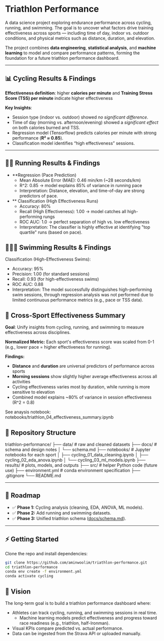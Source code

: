 # Triathlon Performance

A data science project exploring endurance performance across cycling, running, and swimming.
The goal is to uncover what factors drive training effectiveness across sports — including time of day, indoor vs. outdoor conditions, and physical metrics such as distance, duration, and elevation.

The project combines **data engineering**, **statistical analysis**, and **machine learning** to model and compare performance patterns, forming the foundation for a future triathlon performance dashboard.

---

## 📊 Cycling Results & Findings

**Effectiveness definition**: higher **calories per minute** and **Training Stress Score (TSS) per minute** indicate higher effectiveness  

**Key Insights**:  
  - Session type (indoor vs. outdoor) showed *no significant difference*.  
  - Time of day (morning vs. afternoon/evening) showed a *significant effect* on both calories burned and TSS.  
  - Regression model (Tensorflow) predicts calories per minute with strong performance (**R² ≈ 0.85**).  
  - Classification model identifies “high effectiveness” sessions.

---

## 🏃🏻 Running Results & Findings
- **Regression (Pace Prediction)
	- Mean Absolute Error (MAE): 0.46 min/km (~28 seconds/km)
   	- R^2: 0.85 -> model explains 85% of variance in running pace
   	- Interpretation: Distance, elevation, and time-of-day are strong predictors of pace.
- ** Classification (High Effectiveness Runs)
  	- Accuracy: 80%
  	- Recall (High Effectiveness): 1.00 -> model catches all high-performing rungs
  	- ROC AUC: 1.0 -> perfect separation of high vs. low effectiveness
  	- Interpretation: The classifier is highly effective at identifying "top quartile" runs (based on pace).

## 🏊🏻‍♂️ Swimming Results & Findings

Classification (High-Effectiveness Swims):
- Accuracy: 95%
- Precision: 1.00 (for standard sessions)
- Recall: 0.93 (for high-effectiveness swims)
- ROC AUC: 0.88
- Interpretation: The model successfully distinguishes high-performing swim sessions, through regression analysis was not performed due to limited continuous performance metrics (e.g., pace or TSS data).

## 🥇 Cross-Sport Effectiveness Summary

**Goal**: Unify insights from cycling, running, and swimming to measure effectiveness across disciplines.

**Normalized Metric:**
Each sport's effectiveness score was scaled from 0-1 (e.g., lower pace = higher effectiveness for running).

**Findings:**
- **Distance** and **duration** are universal predictors of performance across sports
- **Morning sessions** show slightly higher average effectiveness across all activities
- Cycling effectiveness varies most by duration, while running is more sensitive to elevation
- Combined model explains ~80% of variance in session effectiveness (R^2 = 0.8)

See anaysis notebook:
notebooks/triathlon_04_effectiveness_summary.ipynb

## 📂 Repository Structure

triathlon-performance/
├── data/              # raw and cleaned datasets
├── docs/              # schema and design notes
│   └── schema.md
├── notebooks/         # Jupyter notebooks for each sport
│   ├── cycling_01_data_cleaning.ipynb
│   ├── cycling_02_eda_anova.ipynb
│   └── cycling_03_ml_models.ipynb
├── results/           # plots, models, and outputs
├── src/               # helper Python code (future use)
├── environment.yml    # conda environment specification
├── .gitignore
└── README.md

---

## 🚀 Roadmap

- ✅ **Phase 1:** Cycling analysis (cleaning, EDA, ANOVA, ML models).  
- ✅ **Phase 2:** Add running and swimming datasets.  
- ✅ **Phase 3:** Unified triathlon schema ([docs/schema.md](docs/schema.md)).  
  

---

## ⚡ Getting Started

Clone the repo and install dependencies:

```bash
git clone https://github.com/aminwoolim/triathlon-performance.git
cd triathlon-performance
conda env create -f environment.yml
conda activate cycling
```

## 🎯 Vision

The long-term goal is to build a triathlon performance dashboard where:
  - Athletes can track cycling, running, and swimming sessions in real time.
	- Machine learning models predict effectiveness and progress toward race readiness (e.g., triathlon, half-Ironman).
  - Visual KPIs compare predicted vs. actual performance.
  - Data can be ingested from the Strava API or uploaded manually.

